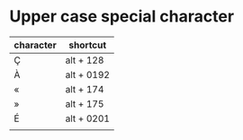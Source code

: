 Upper case special character
============================

| character | shortcut |
|---------|-------------|
| Ç | alt + 128 |
| À | alt + 0192 |
| « | alt + 174 |
| » | alt + 175 |
| É | alt + 0201 |
|  |  |
